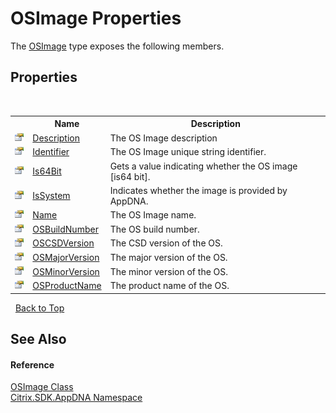 # OSImage Properties
 

The <a href="T_Citrix_SDK_AppDNA_OSImage">OSImage</a> type exposes the following members.


## Properties
&nbsp;<table><tr><th></th><th>Name</th><th>Description</th></tr><tr><td>![Public property](media/pubproperty.gif "Public property")</td><td><a href="P_Citrix_SDK_AppDNA_OSImage_Description">Description</a></td><td>
The OS Image description</td></tr><tr><td>![Public property](media/pubproperty.gif "Public property")</td><td><a href="P_Citrix_SDK_AppDNA_OSImage_Identifier">Identifier</a></td><td>
The OS Image unique string identifier.</td></tr><tr><td>![Public property](media/pubproperty.gif "Public property")</td><td><a href="P_Citrix_SDK_AppDNA_OSImage_Is64Bit">Is64Bit</a></td><td>
Gets a value indicating whether the OS image [is64 bit].</td></tr><tr><td>![Public property](media/pubproperty.gif "Public property")</td><td><a href="P_Citrix_SDK_AppDNA_OSImage_IsSystem">IsSystem</a></td><td>
Indicates whether the image is provided by AppDNA.</td></tr><tr><td>![Public property](media/pubproperty.gif "Public property")</td><td><a href="P_Citrix_SDK_AppDNA_OSImage_Name">Name</a></td><td>
The OS Image name.</td></tr><tr><td>![Public property](media/pubproperty.gif "Public property")</td><td><a href="P_Citrix_SDK_AppDNA_OSImage_OSBuildNumber">OSBuildNumber</a></td><td>
The OS build number.</td></tr><tr><td>![Public property](media/pubproperty.gif "Public property")</td><td><a href="P_Citrix_SDK_AppDNA_OSImage_OSCSDVersion">OSCSDVersion</a></td><td>
The CSD version of the OS.</td></tr><tr><td>![Public property](media/pubproperty.gif "Public property")</td><td><a href="P_Citrix_SDK_AppDNA_OSImage_OSMajorVersion">OSMajorVersion</a></td><td>
The major version of the OS.</td></tr><tr><td>![Public property](media/pubproperty.gif "Public property")</td><td><a href="P_Citrix_SDK_AppDNA_OSImage_OSMinorVersion">OSMinorVersion</a></td><td>
The minor version of the OS.</td></tr><tr><td>![Public property](media/pubproperty.gif "Public property")</td><td><a href="P_Citrix_SDK_AppDNA_OSImage_OSProductName">OSProductName</a></td><td>
The product name of the OS.</td></tr></table>&nbsp;
<a href="#osimage-properties">Back to Top</a>

## See Also


#### Reference
<a href="T_Citrix_SDK_AppDNA_OSImage">OSImage Class</a><br /><a href="N_Citrix_SDK_AppDNA">Citrix.SDK.AppDNA Namespace</a><br />